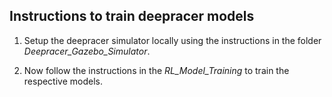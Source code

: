 ## Instructions to train deepracer models

1. Setup the deepracer simulator locally using the instructions in the folder *Deepracer_Gazebo_Simulator*.

2. Now follow the instructions in the *RL_Model_Training* to train the respective models.
